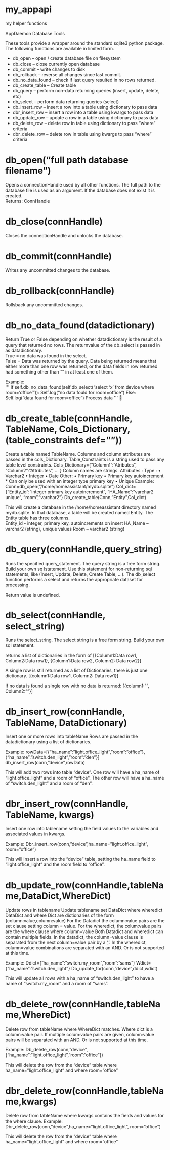 # my_appapi
my helper functions
<P>
AppDaemon Database Tools<P>

These tools provide a wrapper around the standard sqlite3 python package.  The following functions are available in limited form.<P>
<ul>
<li>db_open – open / create database file on filesystem
<li>db_close – close currently open database
<li>db_commit – write changes to disk
<li>db_rollback – reverse all changes since last commit.
<li>db_no_data_found – check if last query resulted in no rows returned.
<li>db_create_table – Create table
<li>db_query – perform non-data returning queries (insert, update, delete, etc)
<li>db_select – perform data returning queries (select)
<li>db_insert_row – insert a row into a table using dictionary to pass data
<li>dbr_insert_row – insert a row into a table using kwargs to pass data
<li>db_update_row – update a row in a table using dictionary to pass data
<li>db_delete_row – delete row in table using dictionary to pass “where” criteria
<li>dbr_delete_row – delete row in table using kwargs to pass “where” criteria
</ul>


<h1>db_open(“full path database filename”)</h1>
  Opens a connectionHandle used by all other functions.  The full path to the database file is used as an argument.  If the database does not exist it is created.  <br>
Returns: ConnHandle<p>

<h1>db_close(connHandle)</h1>
   Closes the connectionHandle and unlocks the database.
<p>
<h1>db_commit(connHandle)</h1>
   Writes any uncommitted changes to the database.
<p>
<h1>db_rollback(connHandle)</h1>
   Rollsback any uncommitted changes.
<p>
<h1>db_no_data_found(datadictionary)</h1>
  Return True or False depending on whether datadictionary is the result of a query that returned no rows.  The returnvalue of the db_select is passed in as datadictionary.<br>
True = no data was found in the select.<br>
False = Data was returned by the query.  Data being returned means that either more than one row was returned, or the data fields in row returned had something other than “” in at least one of them.
<p>
Example:<br>
'''
If self.db_no_data_found(self.db_select(“select ‘x’ from device where room=’office’”)):
  Self.log(“no data fould for room=office”)
Else:
  Self.log(“data found for room=office”)
  Process data
'''

<p>
<h1>db_create_table(connHandle, TableName, Cols_Dictionary, (table_constraints def=””))</h1>
  Create a table named TableName.  Columns and column attributes are passed in the cols_Dictionary.  Table_Constraints is a string used to pass any table level constraints.  
  Cols_Dictionary={“Column1”:”Atributes”,
                   “Column2”:”Attributes”,
                                 … }
  Column names are strings.  
  Attributes : 
      Type : 
•	Varchar2
•	Integer
•	Date
     Other:
•	Primary key   
•	Primary key autoincrement   * Can only be used with an integer type primary key
•	Unique
Example:
   Conn=db_open(“/home/homeassistant/mydb.sqlite”)
   Col_dict={“Entity_id”:”integer primary key autoincrement”,
             “HA_Name”:”varchar2 unique”,
             “room”,”varchar2”}
   Db_create_table(Conn,”Entity”,Col_dict)

This will create a database in the /home/homeassistant directory named mydb.sqlite.  In that database, a table will be created named Entity.  The Entity table has three columns.  
     Entity_id  - integer, primary key, autoincrements on insert
     HA_Name – varchar2 (string), unique values
     Room – varchar2 (string)


<p>
<h1>db_query(connHandle,query_string)</h1>
  Runs the specified query_statement.  The query string is a free form string.  Build your own sq lstatement.  Use this statement for non-returning sql statements, like (Insert, Update, Delete, Create Table, …).  The db_select function performs a select and returns the appropriate dataset for processing.

Return value is undefined.

<p>
<h1>db_select(connHandle, select_string)</h1>
  Runs the select_string.  The select string is a free form string.  Build your own sql statement.

   returns a list of dictionaries in the form of 
[{Column1:Data row1, Column2:Data row1},
 {Column1:Data row2, Column2: Data row2}]

A single row is still returned as a list of Dictionaries, there is just one dictionary.
[{column1:Data row1, Column2: Data row1}]

If no data is found a single row with no data is returned:
[{column1:””, Column2:””}]



<p>
<h1>db_insert_row(connHandle, TableName, DataDictionary)</h1>
  Insert one or more rows into tableName
  Rows are passed in the datadictionary using a list of dictionaries.

  Example:
  rowData=[{“ha_name”:”light.office_light”,”room”:”office”},
           {“ha_name”:”switch.den_light”,”room”:”den”}]
  db_insert_row(conn,”device”,rowData)

This will add two rows into table “device”.  One row will have a ha_name of “light.office_light” 
and a room of “office”.  The other row will have a ha_name of “switch.den_light” and a room of “den”.

<p>
<h1>dbr_insert_row(connHandle, TableName, kwargs)</h1>
  Insert one row into tablename setting the field values to the variables and associated values in kwargs.

  Example:
    Dbr_insert_row(conn,”device”,ha_name=”light.office_light”,
                                 room=”office”)

This will insert a row into the “device” table, setting the ha_name field to “light.office_light” and the room field to “office”.  


<p>
<h1>db_update_row(connHandle,tableName,DataDict,WhereDict)</h1>
  Update rows in tablename  
   Update tablename set DataDict where wheredict
  DataDict and where Dict are dictionaries of the form {column:value,column:value)
  For the Datadict the column:value pairs are the set clause setting column = value.
  For the wheredict, the colum:value pairs are the where clause where column=value
Both Datadict and wheredict can contain multiple fields.  In the datadict, the column=value clause is separated from the next column=value pair by a ‘,’.  In the wheredict, column=value combinations are separated with an AND.  Or is not supported at this time.

Example:
Ddict={“ha_name”:”switch.my_room”,”room”:”sams”}
Wdict={“ha_name”:”switch.den_light”}
Db_update_for(conn,”device”,ddict,wdict)

This will update all rows with a ha_name of “switch.den_light” to have a name of “switch.my_room” and a room of “sams”.


<p>
<h1>db_delete_row(connHandle,tableName,WhereDict)</h1>
  Delete row from tableName where WhereDict matches.
  Where dict is a column:value pair.  If multiple colum:value pairs are given, column:value pairs will be separated with an AND.  Or is not supported at this time.

Example:
  Db_delete_row(conn,”device”,{“ha_name”:”light.office_light”,”room”:”office”})

This will delete the row from the “device” table where ha_name=”light.office_light” and where room=”office”

<p>
<h1>dbr_delete_row(connHandle,tableName,kwargs)</h1>
  Delete row from tableName where kwargs contains the fields and values for the where clause.
Example:
  Dbr_delete_row(conn,”device”,ha_name=”light.office_light”, room=”office”)

This will delete the row from the “device” table where ha_name=”light.office_light” and where room=”office”


